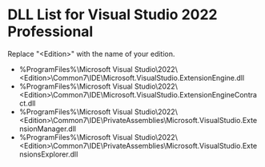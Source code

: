 # DLL List for Visual Studio 2022 Professional

Replace "<Edition\>" with the name of your edition.

- %ProgramFiles%\Microsoft Visual Studio\2022\\<Edition\>\Common7\IDE\Microsoft.VisualStudio.ExtensionEngine.dll
- %ProgramFiles%\Microsoft Visual Studio\2022\\<Edition\>\Common7\IDE\Microsoft.VisualStudio.ExtensionEngineContract.dll
- %ProgramFiles%\Microsoft Visual Studio\2022\\<Edition\>\Common7\IDE\PrivateAssemblies\Microsoft.VisualStudio.ExtensionManager.dll
- %ProgramFiles%\Microsoft Visual Studio\2022\\<Edition\>\Common7\IDE\PrivateAssemblies\Microsoft.VisualStudio.ExtensionsExplorer.dll
